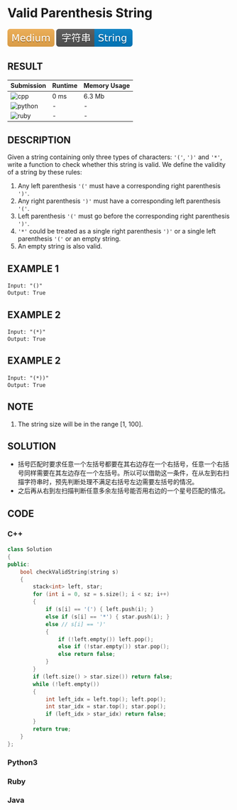 # Valid Parenthesis String

![Medium](../../materials/-Medium-f0ad4e.svg) ![String](../../materials/字符串-String-007ec6.svg)

## RESULT

| Submission                                                        | Runtime | Memory Usage |
| ----------------------------------------------------------------- | ------- | ------------ |
| ![cpp](https://img.shields.io/badge/leetcode678-cpp-f34b7d.svg)   | 0 ms    | 6.3 Mb       |
| ![python](https://img.shields.io/badge/leetcode678-py-3572A5.svg) | -       | -            |
| ![ruby](https://img.shields.io/badge/leetcode678-rb-701516.svg)   | -       | -            |

## DESCRIPTION

Given a string containing only three types of characters: `'('`, `')'` and `'*'`, write a function to check whether this string is valid. We define the validity of a string by these rules:

1. Any left parenthesis `'('` must have a corresponding right parenthesis `')'`.
2. Any right parenthesis `')'` must have a corresponding left parenthesis `'('`.
3. Left parenthesis `'('` must go before the corresponding right parenthesis `')'`.
4. `'*'` could be treated as a single right parenthesis `')'` or a single left parenthesis `'('` or an empty string.
5. An empty string is also valid.

## EXAMPLE 1

```plain
Input: "()"
Output: True
```

## EXAMPLE 2

```plain
Input: "(*)"
Output: True
```

## EXAMPLE 2

```plain
Input: "(*))"
Output: True
```

## NOTE

1. The string size will be in the range [1, 100].

## SOLUTION

* 括号匹配时要求任意一个左括号都要在其右边存在一个右括号，任意一个右括号同样需要在其左边存在一个左括号。所以可以借助这一条件，在从左到右扫描字符串时，预先判断处理不满足右括号左边需要左括号的情况。
* 之后再从右到左扫描判断任意多余左括号能否用右边的一个星号匹配的情况。

## CODE

### C++

```cpp
class Solution
{
public:
    bool checkValidString(string s)
    {
        stack<int> left, star;
        for (int i = 0, sz = s.size(); i < sz; i++)
        {
            if (s[i] == '(') { left.push(i); }
            else if (s[i] == '*') { star.push(i); }
            else // s[i] == ')'
            {
                if (!left.empty()) left.pop();
                else if (!star.empty()) star.pop();
                else return false;
            }
        }
        if (left.size() > star.size()) return false;
        while (!left.empty())
        {
            int left_idx = left.top(); left.pop();
            int star_idx = star.top(); star.pop();
            if (left_idx > star_idx) return false;
        }
        return true;
    }
};
```

### Python3

### Ruby

### Java
